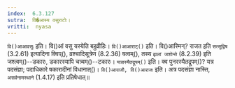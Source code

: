 ```yaml
---
index:  6.3.127
sutra:  वि�आस्य वसुराटोः।
vritti:  nyasa
---
```


`वि()आआवसुः` इति। वि()आं वसु यस्येति बहुव्रीहिः। `वि()आआराट्()` इति। वि()आस्मिन्? राजत इति `सत्सूद्विष` (3.2.61) इत्यादिना क्विप्(), व्रश्चादिसूत्रेण (8.2.36) षत्वम्(), तस्य `झलां जशोन्ते` (8.2.39) इति जश्त्वम्()--डकारः, डकारस्यापि चत्र्वम्()--टकारः।
`यत्रास्यैतद्रूपम्()` इति। क्व पुनरस्यैतद्रूपम्()? यत्र पदसंज्ञा; पदाधिकारे षकारादीनां विधानात्()। `वि()आराजौ, वि()आराजः` इति। अत्र पदसंज्ञा नास्ति, `असर्वनामस्थाने` (1.4.17) इति प्रतिषेधात्॥
